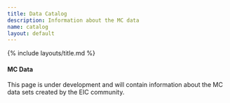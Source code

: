 ```yaml
---
title: Data Catalog
description: Information about the MC data
name: catalog
layout: default
---
```


{% include layouts/title.md %}

#### MC Data

This page is under development and will contain information about the MC data sets created by the EIC community.
​
